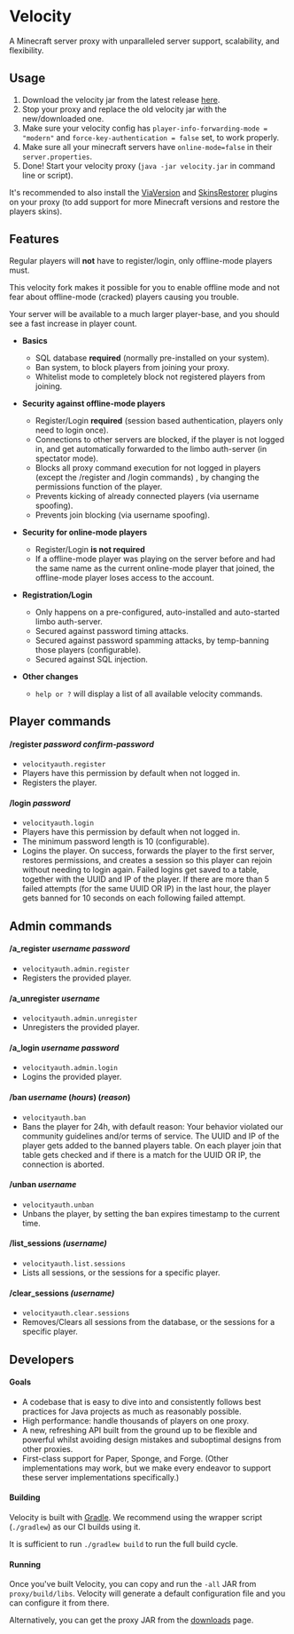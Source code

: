 # Velocity

A Minecraft server proxy with unparalleled server support, scalability,
and flexibility.

## Usage
1. Download the velocity jar from the latest release [here](https://github.com/Osiris-Team/Velocity/releases).
2. Stop your proxy and replace the old velocity jar with the new/downloaded one.
3. Make sure your velocity config has
`player-info-forwarding-mode = "modern"`
and `force-key-authentication = false`
set, to work properly.
4. Make sure all your minecraft servers have `online-mode=false` in their `server.properties`.
5. Done! Start your velocity proxy (`java -jar velocity.jar` in command line or script).

It's recommended to also install the [ViaVersion](https://www.spigotmc.org/resources/viaversion.19254/) 
and [SkinsRestorer](https://www.spigotmc.org/resources/skinsrestorer.2124/)
plugins on your proxy (to add support for more Minecraft versions and 
restore the players skins).

## Features
Regular players will **not** have to register/login, only
offline-mode players must.

This velocity fork makes it possible for you
to enable offline mode and not fear about
offline-mode (cracked) players causing you trouble.

Your server will be available to a much larger player-base,
and you should see a fast increase in player count.

- **Basics**
  - SQL database **required** (normally pre-installed on your system).
  - Ban system, to block players from joining your proxy.
  - Whitelist mode to completely block not registered players from joining.

- **Security against offline-mode players**
  - Register/Login **required** (session based authentication, players only need to login once).
  - Connections to other servers are blocked, if the player is not logged in, and  get automatically forwarded to the limbo auth-server (in spectator mode).
  - Blocks all proxy command execution for not logged in players (except the /register and /login commands)
    , by changing the permissions function of the player.
  - Prevents kicking of already connected players (via username spoofing).
  - Prevents join blocking (via username spoofing).

- **Security for online-mode players**
  - Register/Login **is not required**
  - If a offline-mode player was playing on the server before
  and had the same name as the current online-mode player that joined, the
  offline-mode player loses access to the account.

- **Registration/Login**
  - Only happens on a pre-configured, auto-installed and auto-started limbo auth-server.
  - Secured against password timing attacks.
  - Secured against password spamming attacks, by temp-banning those players (configurable).
  - Secured against SQL injection.

- **Other changes**
  - `help or ?` will display a list of all available velocity commands.

## Player commands

#### /register _password_ _confirm-password_
- `velocityauth.register`
- Players have this permission by default when not logged in.
- Registers the player.

#### /login _password_
- `velocityauth.login`
- Players have this permission by default when not logged in.
- The minimum password length is 10 (configurable).
- Logins the player. On success, forwards the player to the first server, restores permissions, and creates a session
  so this player can rejoin without needing to login again.
  Failed logins get saved to a table, together with
  the UUID and IP of the player. If there are more than 5 failed attempts (for the same UUID OR IP)
  in the last hour, the player gets banned for 10 seconds on each
  following failed attempt.

## Admin commands

#### /a_register _username_ _password_
- `velocityauth.admin.register`
- Registers the provided player.

#### /a_unregister _username_
- `velocityauth.admin.unregister`
- Unregisters the provided player.

#### /a_login _username_ _password_
- `velocityauth.admin.login`
- Logins the provided player.

#### /ban _username_ (_hours_) (_reason_)
- `velocityauth.ban`
- Bans the player for 24h, with default reason: Your behavior violated our community guidelines and/or terms of service.
  The UUID and IP of the player gets added to
  the banned players table. On each player join that table gets
  checked and if there is a match for the UUID OR IP,
  the connection is aborted.

#### /unban _username_
- `velocityauth.unban`
- Unbans the player, by setting the ban expires timestamp to the current time.

#### /list_sessions _(username)_
- `velocityauth.list.sessions`
- Lists all sessions, or the sessions for a specific player.

#### /clear_sessions _(username)_
- `velocityauth.clear.sessions`
- Removes/Clears all sessions from the database, or the sessions for a specific player.


## Developers

#### Goals

* A codebase that is easy to dive into and consistently follows best practices
  for Java projects as much as reasonably possible.
* High performance: handle thousands of players on one proxy.
* A new, refreshing API built from the ground up to be flexible and powerful
  whilst avoiding design mistakes and suboptimal designs from other proxies.
* First-class support for Paper, Sponge, and Forge. (Other implementations
  may work, but we make every endeavor to support these server implementations
  specifically.)
  
#### Building

Velocity is built with [Gradle](https://gradle.org). We recommend using the
wrapper script (`./gradlew`) as our CI builds using it.

It is sufficient to run `./gradlew build` to run the full build cycle.

#### Running

Once you've built Velocity, you can copy and run the `-all` JAR from
`proxy/build/libs`. Velocity will generate a default configuration file
and you can configure it from there.

Alternatively, you can get the proxy JAR from the [downloads](https://papermc.io/downloads#Velocity)
page.
